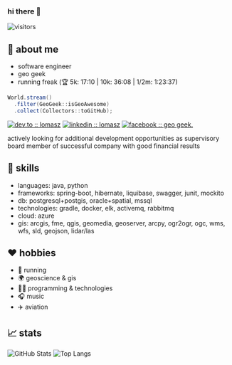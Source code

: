 ### hi there 👋

![visitors](https://visitor-badge.glitch.me/badge?page_id=lomasz.lomasz)

## :thinking: about me
* software engineer
* geo geek
* running freak (:trophy: 5k: 17:10 | 10k: 36:08 | 1/2m: 1:23:37)

```java
World.stream()
  .filter(GeoGeek::isGeoAwesome)
  .collect(Collectors::toGitHub);
```

[![dev.to :: lomasz](https://img.shields.io/badge/dev.to-0A0A0A?style=for-the-badge&logo=dev.to&logoColor=white)](https://dev.to/lomasz)
[![linkedin :: lomasz](https://img.shields.io/badge/LinkedIn-0077B5?style=for-the-badge&logo=linkedin&logoColor=white)](https://www.linkedin.com/in/lukasztomaszewski/)
[![facebook :: geo geek.](https://img.shields.io/badge/Facebook-1877F2?style=for-the-badge&logo=facebook&logoColor=white)](https://www.facebook.com/geogeeks)


actively looking for additional development opportunities as supervisory board member of successful company with good financial results 

## :toolbox: skills
* languages: java, python
* frameworks: spring-boot, hibernate, liquibase, swagger, junit, mockito
* db: postgresql+postgis, oracle+spatial, mssql
* technologies: gradle, docker, elk, activemq, rabbitmq
* cloud: azure
* gis: arcgis, fme, qgis, geomedia, geoserver, arcpy, ogr2ogr, ogc, wms, wfs, sld, geojson, lidar/las

## :heart: hobbies
* :runner: running
* :earth_africa: geoscience & gis
* :man_technologist: programming & technologies
* :headphones: music
* :airplane: aviation

## :chart_with_upwards_trend: stats
![GitHub Stats](https://github-readme-stats.vercel.app/api?username=lomasz&show_icons=true&theme=dark)
![Top Langs](https://github-readme-stats.vercel.app/api/top-langs/?username=lomasz&layout=compact&theme=dark)

